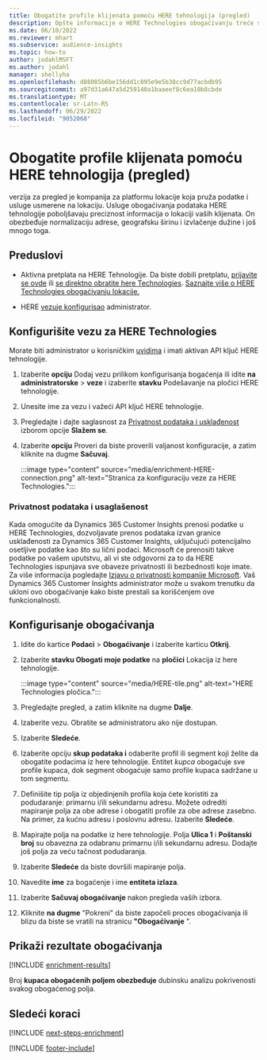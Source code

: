```yaml
---
title: Obogatite profile klijenata pomoću HERE tehnologija (pregled)
description: Opšte informacije o HERE Technologies obogaćivanju treće strane.
ms.date: 06/10/2022
ms.reviewer: mhart
ms.subservice: audience-insights
ms.topic: how-to
author: jodahlMSFT
ms.author: jodahl
manager: shellyha
ms.openlocfilehash: d88085b6be156dd1c895e9e5b38cc9d77acbdb95
ms.sourcegitcommit: a97d31a647a5d259140a1baaeef8c6ea10b8cbde
ms.translationtype: MT
ms.contentlocale: sr-Latn-RS
ms.lasthandoff: 06/29/2022
ms.locfileid: "9052068"
---
```

# <a name="enrich-customer-profiles-with-here-technologies-preview"></a>Obogatite profile klijenata pomoću HERE tehnologija (pregled)

verzija za pregled je kompanija za platformu lokacije koja pruža podatke i usluge usmerene na lokaciju. Usluge obogaćivanja podataka HERE tehnologije poboljšavaju preciznost informacija o lokaciji vaših klijenata. On obezbeđuje normalizaciju adrese, geografsku širinu i izvlačenje dužine i još mnogo toga.

## <a name="prerequisites"></a>Preduslovi

- Aktivna pretplata na HERE Tehnologije. Da biste dobili pretplatu, [prijavite se ovde](https://developer.here.com/sign-up?utm_medium=referral&utm_source=Microsoft-Dynamics-CI&create=Freemium-Basic) ili [se direktno obratite here Technologies](https://developer.here.com/help?utm_medium=referral&utm_source=Microsoft-Dynamics-CI#how-can-we-help-you). [Saznajte više o HERE Technologies obogaćivanju lokacije.](https://developer.here.com/location-enrichment?cid=Dev-MicrosoftDynamics-DB-0-Dev-&utm_source=MicrosoftDynamics&utm_medium=referral&utm_campaign=Online_Dev_ReferralMicrosoft)

- HERE [vezu](connections.md)[je konfigurisao](#configure-the-connection-for-here-technologies) administrator.

## <a name="configure-the-connection-for-here-technologies"></a>Konfigurišite vezu za HERE Technologies

Morate biti administrator u korisničkim [uvidima](permissions.md#admin) i imati aktivan API ključ HERE tehnologije.

1. Izaberite **opciju** Dodaj vezu prilikom konfigurisanja bogaćenja ili idite **na administratorske** > **veze** i izaberite **stavku** Podešavanje na pločici HERE tehnologije.

1. Unesite ime za vezu i važeći API ključ HERE tehnologije.

1. Pregledajte i dajte saglasnost za [Privatnost podataka i usklađenost](#data-privacy-and-compliance) izborom opcije **Slažem se**.

1. Izaberite **opciju** Proveri da biste proverili valjanost konfiguracije, a zatim kliknite na dugme **Sačuvaj**.

   :::image type="content" source="media/enrichment-HERE-connection.png" alt-text="Stranica za konfiguraciju veze za HERE Technologies.":::

### <a name="data-privacy-and-compliance"></a>Privatnost podataka i usaglašenost

Kada omogućite da Dynamics 365 Customer Insights prenosi podatke u HERE Technologies, dozvoljavate prenos podataka izvan granice usklađenosti za Dynamics 365 Customer Insights, uključujući potencijalno osetljive podatke kao što su lični podaci. Microsoft će prenositi takve podatke po vašem uputstvu, ali vi ste odgovorni za to da HERE Technologies ispunjava sve obaveze privatnosti ili bezbednosti koje imate. Za više informacija pogledajte [Izjavu o privatnosti kompanije Microsoft](https://go.microsoft.com/fwlink/?linkid=396732).
Vaš Dynamics 365 Customer Insights administrator može u svakom trenutku da ukloni ovo obogaćivanje kako biste prestali sa korišćenjem ove funkcionalnosti.

## <a name="configure-the-enrichment"></a>Konfigurisanje obogaćivanja

1. Idite do kartice **Podaci** > **Obogaćivanje** i izaberite karticu **Otkrij**.

1. Izaberite **stavku Obogati moje podatke** na **pločici** Lokacija iz here tehnologije.

   :::image type="content" source="media/HERE-tile.png" alt-text="HERE Technologies pločica.":::

1. Pregledajte pregled, a zatim kliknite na dugme **Dalje**.

1. Izaberite vezu. Obratite se administratoru ako nije dostupan.

1. Izaberite **Sledeće**.

1. Izaberite opciju **skup podataka i** odaberite profil ili segment koji želite da obogatite podacima iz here tehnologije. Entitet *kupca* obogaćuje sve profile kupaca, dok segment obogaćuje samo profile kupaca sadržane u tom segmentu.

1. Definišite tip polja iz objedinjenih profila koja ćete koristiti za podudaranje: primarnu i/ili sekundarnu adresu. Možete odrediti mapiranje polja za obe adrese i obogatiti profile za obe adrese zasebno. Na primer, za kućnu adresu i poslovnu adresu. Izaberite **Sledeće**.

1. Mapirajte polja na podatke iz here tehnologije. Polja **Ulica 1** i **Poštanski broj** su obavezna za odabranu primarnu i/ili sekundarnu adresu. Dodajte još polja za veću tačnost podudaranja.

1. Izaberite **Sledeće** da biste dovršili mapiranje polja.

1. Navedite **ime** za bogaćenje i ime **entiteta izlaza**.

1. Izaberite **Sačuvaj obogaćivanje** nakon pregleda vaših izbora.

1. Kliknite **na dugme** "Pokreni" da biste započeli proces obogaćivanja ili blizu da biste se vratili na stranicu **"Obogaćivanje** ".

## <a name="view-enrichment-results"></a>Prikaži rezultate obogaćivanja

[!INCLUDE [enrichment-results](includes/enrichment-results.md)]

Broj **kupaca obogaćenih poljem obezbeđuje** dubinsku analizu pokrivenosti svakog obogaćenog polja.

## <a name="next-steps"></a>Sledeći koraci

[!INCLUDE [next-steps-enrichment](includes/next-steps-enrichment.md)]

[!INCLUDE [footer-include](includes/footer-banner.md)]
